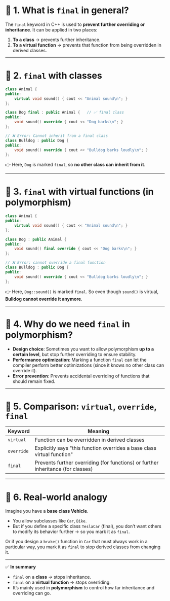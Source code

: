 # 🔹 1. What is `final` in general?

The `final` keyword in C++ is used to **prevent further overriding or inheritance**.
It can be applied in two places:

1. **To a class** → prevents further inheritance.
2. **To a virtual function** → prevents that function from being overridden in derived classes.

---

# 🔹 2. `final` with classes

```cpp
class Animal {
public:
    virtual void sound() { cout << "Animal sound\n"; }
};

class Dog final : public Animal {   // ✅ final class
public:
    void sound() override { cout << "Dog barks\n"; }
};

// ❌ Error: Cannot inherit from a final class
class Bulldog : public Dog {
public:
    void sound() override { cout << "Bulldog barks loudly\n"; }
};
```

👉 Here, `Dog` is marked `final`, so **no other class can inherit from it**.

---

# 🔹 3. `final` with virtual functions (in polymorphism)

```cpp
class Animal {
public:
    virtual void sound() { cout << "Animal sound\n"; }
};

class Dog : public Animal {
public:
    void sound() final override { cout << "Dog barks\n"; }
};

// ❌ Error: cannot override a final function
class Bulldog : public Dog {
public:
    void sound() override { cout << "Bulldog barks loudly\n"; }
};
```

👉 Here, `Dog::sound()` is marked `final`.
So even though `sound()` is virtual, **Bulldog cannot override it anymore**.

---

# 🔹 4. Why do we need `final` in polymorphism?

* **Design choice**: Sometimes you want to allow polymorphism **up to a certain level**, but stop further overriding to ensure stability.
* **Performance optimization**: Marking a function `final` can let the compiler perform better optimizations (since it knows no other class can override it).
* **Error prevention**: Prevents accidental overriding of functions that should remain fixed.

---

# 🔹 5. Comparison: `virtual`, `override`, `final`

| Keyword    | Meaning                                                                          |
| ---------- | -------------------------------------------------------------------------------- |
| `virtual`  | Function can be overridden in derived classes                                    |
| `override` | Explicitly says "this function overrides a base class virtual function"          |
| `final`    | Prevents further overriding (for functions) or further inheritance (for classes) |

---

# 🔹 6. Real-world analogy

Imagine you have a **base class Vehicle**.

* You allow subclasses like `Car`, `Bike`.
* But if you define a specific class `TeslaCar` (final), you don’t want others to modify its behavior further → so you mark it as `final`.

Or if you design a `brake()` function in `Car` that must always work in a particular way, you mark it as `final` to stop derived classes from changing it.

---

✅ **In summary**

* `final` on a **class** → stops inheritance.
* `final` on a **virtual function** → stops overriding.
* It’s mainly used in **polymorphism** to control how far inheritance and overriding can go.
